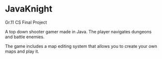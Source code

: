 # JavaKnight
Gr.11 CS Final Project

A top down shooter gamer made in Java. 
The player navigates dungeons and battle enemies.

The game includes a map editing system that allows you to create your own maps and play it.

